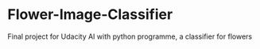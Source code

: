 # Flower-Image-Classifier
Final project for Udacity  AI with python programme, a classifier for flowers
